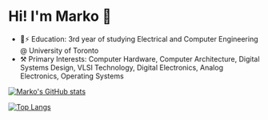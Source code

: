 # Hi! I'm Marko 👋
* 🏫⚡ Education: 3rd year of studying Electrical and Computer Engineering @ University of Toronto
* ⚒️ Primary Interests: Computer Hardware, Computer Architecture, Digital Systems Design, VLSI Technology, Digital Electronics, Analog Electronics, Operating Systems

[![Marko's GitHub stats](https://github-readme-stats.vercel.app/api?username=markociricilic&show_icons=true&theme=synthwave)](https://github.com/anuraghazra/github-readme-stats)

[![Top Langs](https://github-readme-stats.vercel.app/api/top-langs/?username=markociricilic&langs_count=8)](https://github.com/anuraghazra/github-readme-stats)

